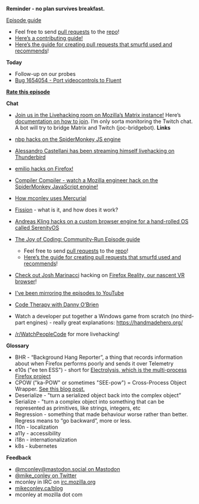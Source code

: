 **Reminder - no plan survives breakfast.**

[Episode guide](https://mikeconley.github.io/joy-of-coding-episode-guide/)

- Feel free to send [pull requests](https://help.github.com/articles/about-pull-requests/) to the [repo](https://github.com/mikeconley/joy-of-coding-episode-guide)!
- [Here’s a contributing guide!](https://github.com/mikeconley/joy-of-coding-episode-guide/blob/master/CONTRIBUTING.md)
- [Here’s the guide for creating pull requests that smurfd used and recommends](https://akrabat.com/the-beginners-guide-to-contributing-to-a-github-project/%20)!

**Today**

- Follow-up on our probes
- [Bug 1654054 - Port videocontrols to Fluent](https://bugzilla.mozilla.org/show_bug.cgi?id=1654054)

**[Rate this episode](https://forms.gle/h6eCz1sJuQ4JYpby6)**

**Chat**

- [Join us in the Livehacking room on Mozilla’s Matrix instance!](https://matrix.to/#/!enWuAmKDOEEPYejXRk:mozilla.org?via=mozilla.org&via=raim.ist) Here’s [documentation on how to join](https://wiki.mozilla.org/Matrix). I’m only sorta monitoring the Twitch chat. A bot will try to bridge Matrix and Twitch (joc-bridgebot).
    **Links**
    
- [nbp hacks on the SpiderMonkey JS engine](https://www.twitch.tv/BackToTheCode)
    
- [Alessandro Castellani has been streaming himself livehacking on Thunderbird](https://www.youtube.com/c/AlessandroCastellani/videos)
    
- [emilio hacks on Firefox!](https://www.youtube.com/channel/UCYbsdvH4_52BFAijFVgYGgA)
    
- [Compiler Compiler - watch a Mozilla engineer hack on the SpiderMonkey JavaScript engine!](https://www.twitch.tv/codehag)
    
- [How mconley uses Mercurial](https://mikeconley.github.io/documents/How_mconley_uses_Mercurial_for_Mozilla_code)
    
- [Fission](https://wiki.mozilla.org/Project_Fission) \- what is it, and how does it work?
    
- [Andreas Kling hacks on a custom browser engine for a hand-rolled OS called SerenityOS](https://www.youtube.com/playlist?list=PLMOpZvQB55be0Nfytz9q2KC_drvoKtkpS)
    
- [The Joy of Coding: Community-Run Episode guide](https://mikeconley.github.io/joy-of-coding-episode-guide/)
    
    - Feel free to send [pull requests](https://help.github.com/articles/about-pull-requests/) to the [repo](https://github.com/mikeconley/joy-of-coding-episode-guide)!
    - [Here’s the guide for creating pull requests that smurfd used and recommends](https://akrabat.com/the-beginners-guide-to-contributing-to-a-github-project/%20)!
- [Check out Josh Marinacci](https://twitter.com/joshmarinacci) hacking on [Firefox Reality, our nascent VR browser](https://www.twitch.tv/joshmarinacci)!
    
- [I've been mirroring the episodes to YouTube](https://www.youtube.com/playlist?list=PLmaFLMwlbk8wKMvfEEzp9Hfdlid8VYpL5)
    
- [Code Therapy with Danny O’Brien](https://www.youtube.com/channel/UCDShi-SQdFVRnQrMla9G_kQ)
    
- Watch a developer put together a Windows game from scratch (no third-part engines) - really great explanations: https://handmadehero.org/
    
- [/r/WatchPeopleCode](https://www.reddit.com/r/WatchPeopleCode) for more livehacking!
    

**Glossary**

- BHR - “Background Hang Reporter”, a thing that records information about when Firefox performs poorly and sends it over Telemetry
- e10s ("ee ten ESS") - short for [Electrolysis, which is the multi-process Firefox project](https://wiki.mozilla.org/Electrolysis)
- CPOW ("ka-POW" or sometimes "SEE-pow") = Cross-Process Object Wrapper. [See this blog post.](http://mikeconley.ca/blog/2015/02/17/on-unsafe-cpow-usage-in-firefox-desktop-and-why-is-my-nightly-so-sluggish-with-e10s-enabled/)
- Deserialize - "turn a serialized object back into the complex object”
- Serialize - "turn a complex object into something that can be represented as primitives, like strings, integers, etc
- Regression - something that made behaviour worse rather than better. Regress means to “go backward”, more or less.
- l10n - localization
- a11y - accessibility
- i18n - internationalization
- k8s - kubernetes

**Feedback**

- [@mconley@mastodon.social on Mastodon](https://mastodon.social/@mconley)
- [@mike_conley on Twitter](https://twitter.com/mike_conley)
- mconley in IRC on [irc.mozilla.org](http://irc.mozilla.org/)
- [mikeconley.ca/blog](http://mikeconley.ca/blog/)
- mconley at mozilla dot com